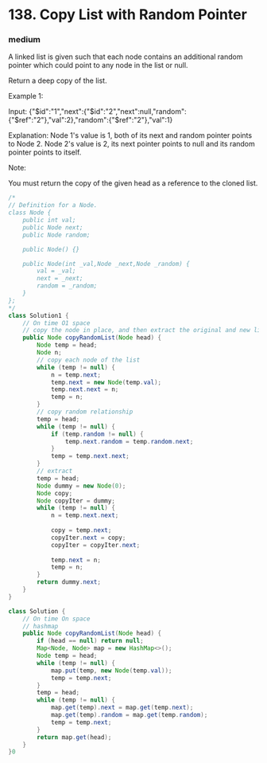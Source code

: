 # 138. Copy List with Random Pointer
### medium
A linked list is given such that each node contains an additional random pointer which could point to any node in the list or null.

Return a deep copy of the list.

 

Example 1:



Input:
{"$id":"1","next":{"$id":"2","next":null,"random":{"$ref":"2"},"val":2},"random":{"$ref":"2"},"val":1}

Explanation:
Node 1's value is 1, both of its next and random pointer points to Node 2.
Node 2's value is 2, its next pointer points to null and its random pointer points to itself.
 

Note:

You must return the copy of the given head as a reference to the cloned list.

```Java
/*
// Definition for a Node.
class Node {
    public int val;
    public Node next;
    public Node random;

    public Node() {}

    public Node(int _val,Node _next,Node _random) {
        val = _val;
        next = _next;
        random = _random;
    }
};
*/
class Solution1 {
    // On time O1 space
    // copy the node in place, and then extract the original and new list
    public Node copyRandomList(Node head) {
        Node temp = head;
        Node n;
        // copy each node of the list
        while (temp != null) {
            n = temp.next;
            temp.next = new Node(temp.val);
            temp.next.next = n;
            temp = n;
        }
        // copy random relationship
        temp = head;
        while (temp != null) {
            if (temp.random != null) {
                temp.next.random = temp.random.next;
            }
            temp = temp.next.next;
        }
        // extract
        temp = head;
        Node dummy = new Node(0);
        Node copy;
        Node copyIter = dummy;
        while (temp != null) {
            n = temp.next.next;
            
            copy = temp.next;
            copyIter.next = copy;
            copyIter = copyIter.next;
            
            temp.next = n;
            temp = n;
        }
        return dummy.next;
    }
}

class Solution {
    // On time On space
    // hashmap
    public Node copyRandomList(Node head) {
        if (head == null) return null;
        Map<Node, Node> map = new HashMap<>();
        Node temp = head;
        while (temp != null) {
            map.put(temp, new Node(temp.val));
            temp = temp.next;
        }
        temp = head;
        while (temp != null) {
            map.get(temp).next = map.get(temp.next);
            map.get(temp).random = map.get(temp.random);
            temp = temp.next;
        }
        return map.get(head);
    }
}0
```